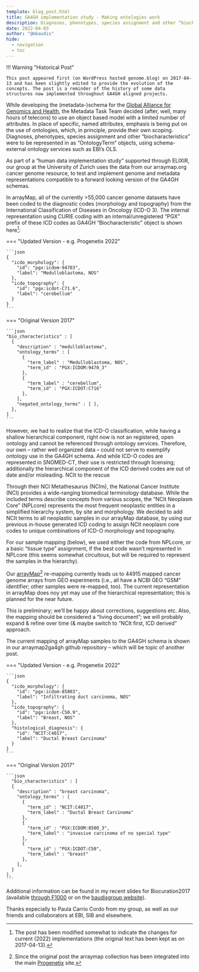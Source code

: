 ```yaml
---
template: blog_post.html
title: GA4GH implementation study - Making ontologies work
description: Diagnoses, phenotypes, species assignment and other “biocharacteristics” represented as “OntologyTerm” objects
date: 2022-04-03
author: "@mbaudis"
hide:
  - navigation
  - toc
---
```


!!! Warning "Historical Post"

    This post appeared first (on WordPress hosted genome.blog) on 2017-04-13 and has been slightly edited to provide the evolution of the
    concepts. The post is a reminder of the history of some data structures now implemented throughout GA4GH aligned projects.

While developing the (metadata-)schema for the [Global Alliance for Genomics and Health](http://ga4gh.org), the Metadata Task Team decided (after, well, many hours of telecons) to use an object based model with a limited number of attributes. In place of specific, named attributes, emphasis is being put on the use of ontologies, which, in principle, provide their own scoping. Diagnoses, phenotypes, species assignment and other “biocharacteristics” were to be represented in as “OntologyTerm” objects, using schema-external ontology services such as EBI’s OLS.

<!--more-->

As part of a “human data implementation study” supported through ELIXIR, our group at the University of Zurich uses the data from our arraymap.org cancer genome resource, to test and implement genome and metadata representations compatible to a forward looking version of the GA4GH schemas.

In arrayMap, all of the currently >55,000 cancer genome datasets have been coded to the diagnostic codes (morphology and topography) from the International Classification of Diseases in Oncology (ICD-O 3). The internal representation using CURIE coding with an internal/unregistered “PGX” prefix of these ICD codes as GA4GH “Biocharacteristic” object is shown here[^1]:

=== "Updated Version - e.g. Progenetix 2022"

    ```json
    {
      "icdo_morphology": {
        "id": "pgx:icdom-94703",
        "label": "Medulloblastoma, NOS"
      },
      "icdo_topography": {
        "id": "pgx:icdot-C71.6",
        "label": "cerebellum"
      }
    }
    ```

=== "Original Version 2017"

    ```json
    "bio_characteristics" : [
      {
        "description" : "medulloblastoma",
        "ontology_terms" : [
          {
            "term_label" : "Medulloblastoma, NOS",
            "term_id" : "PGX:ICDOM:9470_3"
          },
          {
            "term_label" : "cerebellum",
            "term_id" : "PGX:ICDOT:C716"
          },
        ],
        "negated_ontology_terms" : [ ],
      },
    ]
    ```

However, we had to realize that the ICD-O classification, while having a shallow hierarchical component, right now is not an registered, open ontology and cannot be referenced through ontology services. Therefore, our own – rather well organized data – could not serve to exemplify ontology use in the GA4GH schema. And while ICD-O codes are represented in SNOMED-CT, their use is restricted through licensing; additionally the hierarchical component of the ICD derived codes are out of date and/or misleading.
NCIt to the rescue

Through their NCI Metathesaurus (NCIm), the National Cancer Institute (NCI) provides a wide-ranging biomedical terminology database. While the included terms describe concepts from various scopes, the “NCIt Neoplasm Core” (NPLcore) represents the most frequent neoplastic entities in a simplified hierarchy system, by site and morphology. We decided to add NCIt terms to all neoplastic samples in our arrayMap database, by using our previous in-house generated ICD coding to assign NCIt neoplasm core codes to unique combinations of ICD-O morphology and topography.

For our sample mapping (below), we used either the code from NPLcore, or a basic “tissue type” assignment, if the best code wasn’t represented in NPLcore (this seems somewhat circuitous, but will be required to represent the samples in the hierarchy).

Our [arrayMap](http://arraymap.progenetix.org)[^2] re-mapping currently leads us to 44915 mapped cancer genome arrays from GEO experiments (i.e., all have a NCBI GEO “GSM” identifier; other samples were re-mapped, too). The current representation in arrayMap does noy yet may use of the hierarchical representation; this is planned for the near future.

This is preliminary; we’ll be happy about corrections, suggestions etc. Also, the mapping should be considered a “living document”; we will probably expand & refine over time (& maybe switch to “NCIt first, ICD derived” approach.

The current mapping of arrayMap samples to the GA4GH schema is shown in our arraymap2ga4gh github repository – which will be topic of another post.

=== "Updated Version - e.g. Progenetix 2022"

    ```json
    {
      "icdo_morphology": {
        "id": "pgx:icdom-85003",
        "label": "Infiltrating duct carcinoma, NOS"
      },
      "icdo_topography": {
        "id": "pgx:icdot-C50.9",
        "label": "Breast, NOS"
      },
      "histological_diagnosis": {
        "id": "NCIT:C4017",
        "label": "Ductal Breast Carcinoma"
      }
    }
    ```

=== "Original Version 2017"


    ```json
      "bio_characteristics" : [
      {
        "description" : "breast carcinoma",
        "ontology_terms" : [
          {
            "term_id" : "NCIT:C4017",
            "term_label" : "Ductal Breast Carcinoma"
          },
          {
            "term_id" : "PGX:ICDOM:8500_3",
            "term_label" : "invasive carcinoma of no special type"
          },
          {
            "term_id" : "PGX:ICDOT:C50",
            "term_label" : "breast"
          },
        ],
      }
    ],
    ```

Additional information can be found in my recent slides for Biocuration2017 (available [through F1000](https://f1000research.com/slides/6-476) or on the [baudisgroup website](http://info.baudisgroup.org)).

Thanks especially to Paula Carrio Cordo from my group, as well as our friends and collaborators at EBI, SIB and elsewhere.

[^1]: The post has been modified somewhat to indicate the changes for current (2022) implementations (the original text has been kept as on 2017-04-13).
[^2]: Since the original post the arraymap collection has been integrated into the main [Progenetix](http://progenetix.org) site.

